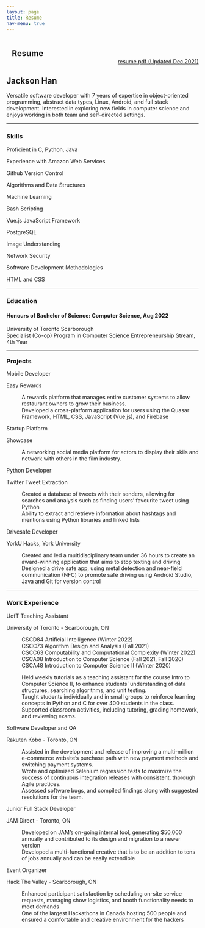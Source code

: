 ```yaml
---
layout: page
title: Resume
nav-menu: true
---
```


<!-- Main -->
<div id="main" class="alt">

<!-- One -->
<section id="one">
	<div class="inner">
		<header class="major" style="margin:0em;width:auto;display:flex;flex-direction:row;justify-content:space-between">
				<h1 style="width: calc(20% + 0.5em);">Resume</h1>
				<div style="margin-top:auto">
					<a href="/assets/files/jackson_resume.pdf" download>resume pdf (Updated Dec 2021)</a>
				</div>
		</header>
<!-- Content -->
<section id="resume">
	<h2 id="content">Jackson Han</h2>
	<p>Versatile software developer with 7 years of expertise in object-oriented programming, abstract data types, Linux, Android, and full stack development. Interested in exploring new fields in computer science and enjoys working in both team and self-directed settings.</p>
	<hr/>
	<!-- Education -->
	<h3 id="skills">Skills</h3>
	<div class="row">
		<div class="6u 12u$(small)">
			<p>Proficient in C, Python, Java</p>
			<p>Experience with Amazon Web Services</p>
			<p>Github Version Control</p>
			<p>Algorithms and Data Structures</p>
			<p>Machine Learning</p>
			<p>Bash Scripting</p>
		</div>
		<div class="6u$ 12u$(small)">
			<p>Vue.js JavaScript Framework</p>
			<p>PostgreSQL</p>
			<p>Image Understanding</p>
			<p>Network Security</p>
			<P>Software Development Methodologies</p>
			<p>HTML and CSS</p>
		</div>
	</div>
	
<hr/>

<!-- Education -->
<h3 id="education">Education</h3>
<h4>Honours of Bachelor of Science: Computer Science, Aug 2022</h4>
<p>University of Toronto Scarborough
<br>Specialist (Co-op) Program in Computer Science Entrepreneurship Stream, 4th Year</p>

<hr/>

<h3 style="margin: 1em 0 0 0;">Projects</h3>
<dl>
	<dt>Mobile Developer</dt>
	<p>Easy Rewards</p>
	<dd>
		<p>A rewards platform that manages entire customer systems to allow restaurant owners to grow their business.
		<br>Developed a cross-platform application for users using the Quasar Framework, HTML, CSS, JavaScript (Vue.js), and Firebase</p>
	</dd>
	<dt>Startup Platform</dt>
	<p>Showcase</p>
	<dd>
		<p>A networking social media platform for actors to display their skils and network with others in the film industry.</p>
	</dd>
	<dt>Python Developer</dt>
	<p>Twitter Tweet Extraction</p>
	<dd>
		<p>Created a database of tweets with their senders, allowing for searches and analysis such as finding users’ favourite tweet using Python
		<br>Ability to extract and retrieve information about hashtags and mentions using Python libraries and linked lists</p>
	</dd>
	<dt>Drivesafe Developer</dt>
	<p>YorkU Hacks, York University</p>
	<dd>
		<p>Created and led a multidisciplinary team under 36 hours to create an award-winning application that aims to stop texting and driving
		<br>Designed a drive safe app, using metal detection and near-field communication (NFC) to promote safe driving using Android Studio, Java and Git for version control</p>
	</dd>
</dl>

<hr/>

<h3>Work Experience</h3>
<dl>
	<dt>UofT Teaching Assistant</dt>
	<p>University of Toronto - Scarborough, ON</p>
	<dd>
		CSCD84 Artificial Intelligence (Winter 2022)<br>
		CSCC73 Algorithm Design and Analysis (Fall 2021)<br>
		CSCC63 Computability and Computational Complexity (Winter 2022)<br>
		CSCA08 Introduction to Computer Science (Fall 2021, Fall 2020)<br>
		CSCA48 Introduction to Computer Science II (Winter 2020)<br>
		<p>Held weekly tutorials as a teaching assistant for the course Intro to Computer Science II, to enhance students’ understanding of data structures, searching algorithms, and unit testing.
		<br>Taught students individually and in small groups to reinforce learning concepts in Python and C for over 400 students in the class.
		<br>Supported classroom activities, including tutoring, grading homework, and reviewing exams.</p>
	</dd>
	<dt>Software Developer and QA</dt>
	<p>Rakuten Kobo - Toronto, ON</p>
	<dd>
		<p>Assisted in the development and release of improving a multi-million e-commerce website’s purchase path with new payment methods and switching payment systems.
		<br>Wrote and optimized Selenium regression tests to maximize the success of continuous integration releases with consistent, thorough Agile practices.
		<br>Assessed software bugs, and compiled findings along with suggested resolutions for the team.</p>
	</dd>
	<dt>Junior Full Stack Developer</dt>
	<p>JAM Direct - Toronto, ON</p>
	<dd>
		<p>Developed on JAM’s on-going internal tool, generating $50,000 annually and contributed to its design and migration to a newer version
		<br>Developed a multi-functional creative that is to be an addition to tens of jobs annually and can be easily extendible</p>
	</dd>
	<dt>Event Organizer</dt>
	<p>Hack The Valley - Scarborough, ON</p>
	<dd>
		<p>Enhanced participant satisfaction by scheduling on-site service requests, managing show logistics, and booth functionality needs to meet demands
		<br>One of the largest Hackathons in Canada hosting 500 people and ensured a comfortable and creative environment for the hackers</p>
	</dd>
</dl>
</section>